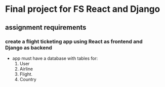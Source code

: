 # Final project for FS React and Django  

## assignment requirements

### create a flight ticketing app using React as frontend and Django as backend  

* app must have a database with tables for:
    1. User  
    2. Airline  
    3. Flight.
    4. Country